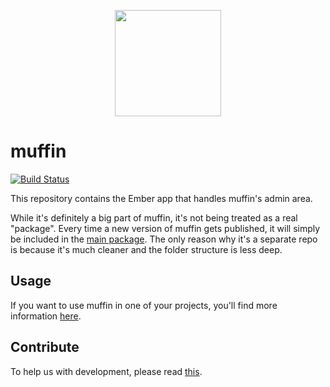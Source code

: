 <p align="center">
  <a href="http://muffin.cafe">
    <img src="http://i.imgur.com/buhMCWz.png" width="170">
  </a>
</p>

# muffin

[![Build Status](https://travis-ci.org/small-cake/client.svg?branch=master)](https://travis-ci.org/small-cake/client)

This repository contains the Ember app that handles muffin's admin area.

While it's definitely a big part of muffin, it's not being treated as a real "package". Every time a new version of muffin gets published, it will simply be included in the [main package](https://github.com/small-cake/app). The only reason why it's a separate repo is because it's much cleaner and the folder structure is less deep.

## Usage

If you want to use muffin in one of your projects, you'll find more information [here](https://github.com/small-cake/app).

## Contribute

To help us with development, please read [this](https://github.com/small-cake/app/blob/master/CONTRIBUTING.md).
